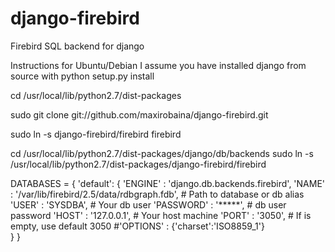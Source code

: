 django-firebird
===============

Firebird SQL backend for django

Instructions for Ubuntu/Debian 
I assume you have installed django from source with python setup.py install 


cd /usr/local/lib/python2.7/dist-packages

sudo git clone git://github.com/maxirobaina/django-firebird.git

sudo ln -s django-firebird/firebird firebird

cd /usr/local/lib/python2.7/dist-packages/django/db/backends
sudo ln -s /usr/local/lib/python2.7/dist-packages/django-firebird/firebird

DATABASES = {
  'default': {
      'ENGINE' : 'django.db.backends.firebird',
      'NAME' : '/var/lib/firebird/2.5/data/rdbgraph.fdb', # Path to database or db alias
      'USER' : 'SYSDBA',           # Your db user
      'PASSWORD' : '*****',    # db user password
      'HOST' : '127.0.0.1',        # Your host machine
      'PORT' : '3050',             # If is empty, use default 3050
      #'OPTIONS' : {'charset':'ISO8859_1'}  
        }
}
